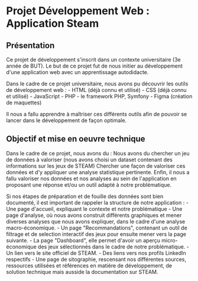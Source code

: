 # Projet Développement Web : Application Steam

## Présentation 

Ce projet de développement s'inscrit dans un contexte universitaire (3e année de BUT).
Le but de ce projet fut de nous initier au développement d'une application web avec un apprentissage autodidacte.

Dans le cadre de ce projet universitaire, nous avons pu découvrir les outils de développement web :
	- HTML (déjà connu et utilisé)
	- CSS (déjà connu et utilisé)
	- JavaScript
	- PHP
	- le framework PHP, Symfony
	- Figma (création de maquettes)

Il nous a fallu apprendre à maîtriser ces différents outils afin de pouvoir se lancer dans le développement de façon optimale.


## Objectif et mise en oeuvre technique 

Dans le cadre de ce projet, nous avons du :
Nous avons du chercher un jeu de données à valoriser (nous avons choisi un dataset contenant des informations sur les jeux de STEAM)
Chercher une façon de valoriser ces données et d'y appliquer une analyse statistique pertinente.
Enfin, il nous a fallu valoriser nos données et nos analyses au sein de l'application en proposant une réponse et/ou un outil adapté à notre problématique.

Si nos étapes de préparation et de fouille des données sont bien documenté, il est important de rappeler la structure de notre application :
	- Une page d'accueil, expliquant le contexte et notre problématique
	- Une page d'analyse, où nous avons construit différents graphiques et mener diverses analyses que nous avons expliquer, dans le cadre d'une analyse macro-économique.
	- Un page "Recommandations", contenant un outil de filtrage et de selection interactif des jeux pour ensuite mener vers la page suivante.
	- La page "Dashboard", elle permet d'avoir un aperçu micro-économique des jeux sélectionnés dans le cadre de notre problématique.
	- Un lien vers le site officiel de STEAM.
	- Des liens vers nos profils LinkedIn respectifs
	- Une page de sitographie, rescensant nos différentes sources, ressources utilisées et références en matière de développement, de solution technique mais ausside la documentation sur STEAM.
	
